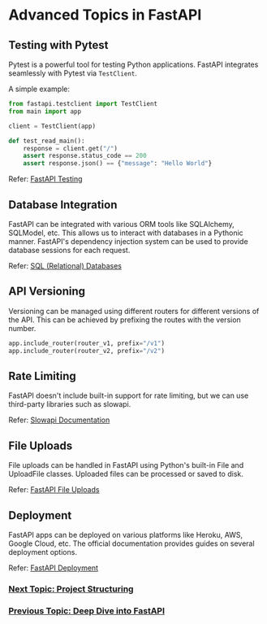 # Advanced Topics in FastAPI

## Testing with Pytest

Pytest is a powerful tool for testing Python applications. FastAPI integrates seamlessly with Pytest via `TestClient`.

A simple example:

```python
from fastapi.testclient import TestClient
from main import app

client = TestClient(app)

def test_read_main():
    response = client.get("/")
    assert response.status_code == 200
    assert response.json() == {"message": "Hello World"}
```

Refer: [FastAPI Testing](https://fastapi.tiangolo.com/tutorial/testing/)

## Database Integration

FastAPI can be integrated with various ORM tools like SQLAlchemy, SQLModel, etc. This allows us to interact with databases in a Pythonic manner. FastAPI's dependency injection system can be used to provide database sessions for each request.

Refer: [SQL (Relational) Databases](https://fastapi.tiangolo.com/tutorial/sql-databases/)

## API Versioning

Versioning can be managed using different routers for different versions of the API. This can be achieved by prefixing the routes with the version number.

```python
app.include_router(router_v1, prefix="/v1")
app.include_router(router_v2, prefix="/v2")
```

## Rate Limiting

FastAPI doesn't include built-in support for rate limiting, but we can use third-party libraries such as slowapi.

Refer: [Slowapi Documentation](https://slowapi.readthedocs.io/en/latest/)

## File Uploads

File uploads can be handled in FastAPI using Python's built-in File and UploadFile classes. Uploaded files can be processed or saved to disk.

Refer: [FastAPI File Uploads](https://fastapi.tiangolo.com/tutorial/request-files/)

## Deployment

FastAPI apps can be deployed on various platforms like Heroku, AWS, Google Cloud, etc. The official documentation provides guides on several deployment options.

Refer: [FastAPI Deployment](https://fastapi.tiangolo.com/deployment/)

### [Next Topic: Project Structuring](/docs/advanced/project_structure/Project_Structure.md)

### [Previous Topic: Deep Dive into FastAPI](/docs/deep_dive/Deep_Dive.md)
